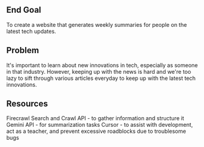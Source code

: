 ## End Goal
To create a website that generates weekly summaries for people on the latest tech updates.

## Problem
It's important to learn about new innovations in tech, especially as someone in that industry. However, keeping up with the news is hard and we're too lazy to sift through various articles everyday to keep up with the latest tech innovations. 

## Resources
Firecrawl Search and Crawl API - to gather information and structure it
Gemini API - for summarization tasks
Cursor - to assist with development, act as a teacher, and prevent excessive roadblocks due to troublesome bugs